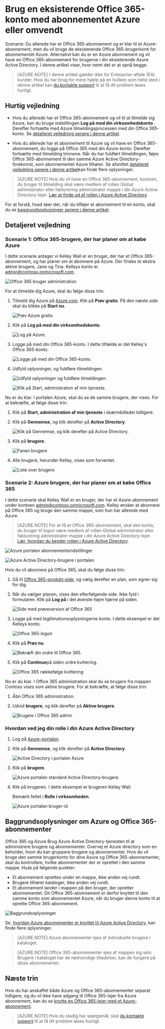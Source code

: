 <properties
    pageTitle="Dele en enkelt Azure AD-lejer på tværs af Office 365 og Azure abonnementer | Microsoft Azure"
    description="Lær at dele din Office 365 Azure AD-lejer og brugere med abonnementet Azure eller omvendt"
    services=""
    documentationCenter=""
    authors="JiangChen79"
    manager="mbaldwin"
    editor=""
    tags="billing,top-support-issue"/>

<tags
    ms.service="billing"
    ms.workload="na"
    ms.tgt_pltfrm="ibiza"
    ms.devlang="na"
    ms.topic="article"
    ms.date="08/17/2016"
    ms.author="cjiang"/>

# <a name="use-an-existing-office-365-account-with-your-azure-subscription-or-vice-versa"></a>Brug en eksisterende Office 365-konto med abonnementet Azure eller omvendt
Scenarie: Du allerede har et Office 365-abonnement og er klar til et Azure-abonnement, men du vil bruge de eksisterende Office 365-brugerkonti for abonnementet Azure. Alternativt kan du er en Azure abonnement og vil have en Office 365-abonnement for brugerne i din eksisterende Azure Active Directory. I denne artikel viser, hvor nemt det er at opnå begge.

> [AZURE.NOTE] I denne artikel gælder ikke for Enterprise-aftale (EA) kunder. Hvis du har brug for mere hjælp på en hvilken som helst sted i denne artikel kan [du kontakte support](https://portal.azure.com/?#blade/Microsoft_Azure_Support/HelpAndSupportBlade) til at få dit problem løses hurtigt.


## <a name="quick-guidance"></a>Hurtig vejledning

- Hvis du allerede har et Office 365-abonnement og vil til at tilmelde sig Azure, kan du bruge indstillingen **Log på med din virksomhedskonto** . Derefter fortsætte med Azure tilmeldingsprocessen med din Office 365-konto. Se [detaljeret vejledning senere i denne artikel](#s1).

- Hvis du allerede har et abonnement til Azure og vil have en Office 365-abonnement, du logge på Office 365 med din Azure-konto. Derefter fortsætte med tilmelding trinnene. Når du har fuldført tilmeldingen, føjes Office 365-abonnement til den samme Azure Active Directory-forekomst, som abonnementet Azure tilhører. Se afsnittet [detaljeret vejledning senere i denne artikel](#s2)kan finde flere oplysninger.

>[AZURE.NOTE] Hvis du vil have en Office 365-abonnement, kontoen, du bruger til tilmelding skal være medlem af rollen Global administrator eller fakturering administrator mappe i din Azure Active Directory-lejer. [Lær at finde ud af rollen i Azure Active Directory](#how-to-know-your-role-in-your-azure-active-directory).

For at forstå, hvad sker der, når du tilføjer et abonnement til en konto, skal du se [baggrundsoplysninger senere i denne artikel](#background-information).

## <a name="detailed-steps"></a>Detaljeret vejledning
<a id="s1"></a>
### <a name="scenario-1-office-365-users-who-plan-to-buy-azure"></a>Scenarie 1: Office 365-brugere, der har planer om at købe Azure
I dette scenarie antager vi Kelley Wall er en bruger, der har et Office 365-abonnement, og har planer om at abonnere på Azure. Der findes to ekstra aktive brugere, Jane og Tina. Kelleys konto er admin@contoso.onmicrosoft.com.

![Office 365 bruger administration](./media/billing-use-existing-office-365-account-azure-subscription/1-office365-users-admin-center.png)

For at tilmelde dig Azure, skal du følge disse trin:

1. Tilmeld dig Azure på [Azure.com](https://azure.microsoft.com/). Klik på **Prøv gratis**. På den næste side skal du klikke på **Start nu**.

    ![Prøv Azure gratis.](./media/billing-use-existing-office-365-account-azure-subscription/2-azure-signup-try-free.png)

2. Klik på **Log på med din virksomhedskonto**.

    ![Log på Azure.](./media/billing-use-existing-office-365-account-azure-subscription/3-sign-in-to-azure.png)

3. Logge på med din Office 365-konto. I dette tilfælde er det Kelley's Office 365-konto.

    ![Logge på med din Office 365-konto.](./media/billing-use-existing-office-365-account-azure-subscription/4-sign-in-with-org-account.png)

4. Udfyld oplysninger, og fuldføre tilmeldingen.

    ![Udfyld oplysninger og fuldføre tilmeldingen.](./media/billing-use-existing-office-365-account-azure-subscription/5-azure-sign-up-fill-information.png)

    ![Klik på Start, administration af min tjeneste.](./media/billing-use-existing-office-365-account-azure-subscription/6-azure-start-managing-my-service.png)

Nu er du klar. I portalen Azure, skal du se de samme brugere, der vises. For at bekræfte, at følge disse trin:

1. Klik på **Start, administration af min tjeneste** i skærmbilledet tidligere.
2. Klik på **Gennemse**, og klik derefter på **Active Directory**.

    ![Klik på Gennemse, og klik derefter på Active Directory.](./media/billing-use-existing-office-365-account-azure-subscription/7-azure-portal-browse-ad.png)

3. Klik på **brugere**.

    ![Fanen brugere](./media/billing-use-existing-office-365-account-azure-subscription/8-azure-portal-ad-users-tab.png)

4. Alle brugere, herunder Kelley, vises som forventet.

    ![Liste over brugere](./media/billing-use-existing-office-365-account-azure-subscription/9-azure-portal-ad-users.png)

<a id="s2"></a>
### <a name="scenario-2-azure-users-who-plan-to-buy-office-365"></a>Scenarie 2: Azure brugere, der har planer om at købe Office 365

I dette scenarie skal Kelley Wall er en bruger, der har et Azure-abonnement under kontoen admin@contoso.onmicrosoft.com. Kelley ønsker at abonnere på Office 365 og bruge den samme mappe, som hun har allerede med Azure.

>[AZURE.NOTE] For at få et Office 365-abonnement, skal den konto, du bruger til logon være medlem af rollen Global administrator eller fakturering administrator mappe i din Azure Active Directory-lejer. [Lær, hvordan du kender rollen i Azure Active Directory](#how-to-know-your-role-in-your-azure-active-directory).

![Azure portalen abonnementsindstillinger](./media/billing-use-existing-office-365-account-azure-subscription/10-azure-portal-settings-subscription.png)

![Azure Active Directory-brugere i portalen](./media/billing-use-existing-office-365-account-azure-subscription/11-azure-portal-ads-users.png)

Hvis du vil abonnere på Office 365, skal du følge disse trin:

1. Gå til [Office 365-produkt-side](https://products.office.com/business), og vælg derefter en plan, som egner sig for dig.
2. Når du vælger planen, vises den efterfølgende side. Ikke fyld i formularen. Klik på **Log på** i det øverste højre hjørne på siden.

    ![Side med prøveversion af Office 365](./media/billing-use-existing-office-365-account-azure-subscription/12-office-365-trial-page.png)

3. Logge på med legitimationsoplysningerne konto. I dette eksempel er det Kelleys konto.

    ![Office 365-logon](./media/billing-use-existing-office-365-account-azure-subscription/13-office-365-sign-in.png)

4. Klik på **Prøv nu**.

    ![Bekræft din ordre til Office 365.](./media/billing-use-existing-office-365-account-azure-subscription/14-office-365-confirm-your-order.png)

5. Klik på **Continue**på siden ordre kvittering.

    ![Office 365 rækkefølge kvittering](./media/billing-use-existing-office-365-account-azure-subscription/15-office-365-order-receipt.png)

Nu er du klar. I Office 365 administration skal du se brugere fra mappen Contoso vises som aktive brugere. For at bekræfte, at følge disse trin:

1. Åbn Office 365 administration.
2. Udvid **brugere**, og klik derefter på **Aktive brugere**.

    ![Brugere i Office 365 admin](./media/billing-use-existing-office-365-account-azure-subscription/16-office-365-admin-center-users.png)

### <a name="how-to-know-your-role-in-your-azure-active-directory"></a>Hvordan ved jeg din rolle i din Azure Active Directory

1. Log på [Azure-portalen](https://portal.azure.com/).
2. Klik på **Gennemse**, og klik derefter på **Active Directory**.

    ![Active Directory i portalen Azure](./media/billing-use-existing-office-365-account-azure-subscription/7-azure-portal-browse-ad.png)

3. Klik på **brugere**.

    ![Azure portalen standard Active Directory-brugere](./media/billing-use-existing-office-365-account-azure-subscription/17-azure-portal-default-ad-users.png)

4. Klik på brugeren. I dette eksempel er brugeren Kelley Wall.

    Bemærk feltet i **Rolle i virksomheden**.

    ![Azure portalen bruger-id](./media/billing-use-existing-office-365-account-azure-subscription/18-azure-portal-user-identity.png)

## <a name="background-information-about-azure-and-office-365-subscriptions"></a>Baggrundsoplysninger om Azure og Office 365-abonnementer
Office 365 og Azure Brug Azure Active Directory-tjenesten til at administrere brugere og abonnementer. Overvej et Azure directory som en beholder, hvori du kan gruppere brugere og abonnementer. Hvis du vil bruge den samme brugerkonto for dine Azure og Office 365-abonnementer, skal du kontrollere, hvilke abonnementer der er oprettet i den samme mappe. Husk på følgende punkter:

- Et abonnement oprettes under en mappe, ikke anden vej rundt.
- Brugere tilhører kataloger, ikke anden vej rundt.
- Et abonnement lander i mappen på den bruger, der opretter abonnementet. Dit Office 365-abonnement er derfor knyttet til den samme konto som abonnementet Azure, når du bruger denne konto til at oprette Office 365-abonnement.

![Baggrundsoplysninger](./media/billing-use-existing-office-365-account-azure-subscription/19-background-information.png)

Se, [hvordan Azure abonnementer er knyttet til Azure Active Directory](./active-directory/active-directory-how-subscriptions-associated-directory.md), kan finde flere oplysninger.

>[AZURE.NOTE] Azure abonnementer ejes af individuelle brugere i kataloget.

>[AZURE.NOTE] Office 365-abonnementer ejes af mappen sig selv. Brugere i kataloget har de nødvendige tilladelser, kan de fungere på disse abonnementer.

## <a name="next-steps"></a>Næste trin
Hvis du har anskaffet både Azure og Office 365-abonnementer separat tidligere, og du vil ikke have adgang til Office 365-lejer fra Azure abonnement, kan du se [knytte en Office 365-lejer med et Azure-abonnement](billing-add-office-365-tenant-to-azure-subscription.md).

> [AZURE.NOTE] Hvis du stadig har spørgsmål, skal [du kontakte support](https://portal.azure.com/?#blade/Microsoft_Azure_Support/HelpAndSupportBlade) til at få dit problem løses hurtigt.
